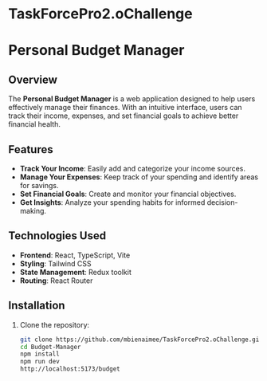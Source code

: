 # TaskForcePro2.oChallenge
# Personal Budget Manager


## Overview

The **Personal Budget Manager** is a web application designed to help users effectively manage their finances. With an intuitive interface, users can track their income, expenses, and set financial goals to achieve better financial health.

## Features

- **Track Your Income**: Easily add and categorize your income sources.
- **Manage Your Expenses**: Keep track of your spending and identify areas for savings.
- **Set Financial Goals**: Create and monitor your financial objectives.
- **Get Insights**: Analyze your spending habits for informed decision-making.

## Technologies Used

- **Frontend**: React, TypeScript, Vite
- **Styling**: Tailwind CSS
- **State Management**: Redux toolkit
- **Routing**: React Router

## Installation

1. Clone the repository:

   ```bash
   git clone https://github.com/mbienaimee/TaskForcePro2.oChallenge.git
   cd Budget-Manager
   npm install
   npm run dev
   http://localhost:5173/budget



